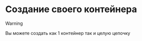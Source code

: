 # Создание своего контейнера

> [!WARNING]
> Вы можете создать как 1 контейнер так и целую цепочку
> 


